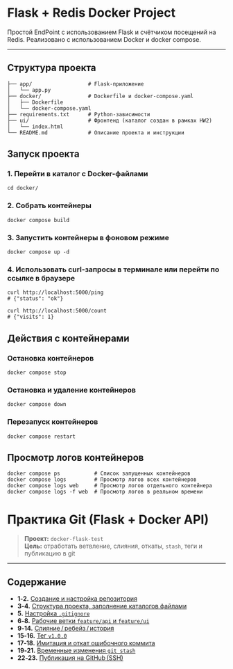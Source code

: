 # Flask + Redis Docker Project

Простой EndPoint с использованием Flask и счётчиком посещений на Redis.
Реализовано с использованием Docker и docker compose.

---

## Структура проекта
```
├── app/                  # Flask-приложение
│   └── app.py
├── docker/               # Dockerfile и docker-compose.yaml
│   ├── Dockerfile
│   └── docker-compose.yaml
├── requirements.txt      # Python-зависимости
├── ui/                   # Фронтенд (каталог создан в рамках HW2)
│   └── index.html
└── README.md             # Описание проекта и инструкции
```
## Запуск проекта

### 1. Перейти в каталог с Docker-файлами

```
cd docker/
```
### 2. Собрать контейнеры
```
docker compose build
```
### 3. Запустить контейнеры в фоновом режиме
```
docker compose up -d
```
### 4. Использовать curl-запросы в терминале или перейти по ссылке в браузере
```
curl http://localhost:5000/ping
# {"status": "ok"}

curl http://localhost:5000/count
# {"visits": 1}
```

## Действия с  контейнерами

### Остановка контейнеров
```
docker compose stop
```
### Остановка и удаление контейнеров
```
docker compose down
```
### Перезапуск контейнеров
```
docker compose restart
```

## Просмотр логов контейнеров
```
docker compose ps           # Список запущенных контейнеров
docker compose logs         # Просмотр логов всех контейнеров
docker compose logs web     # Просмотр логов отдельного контейнера
docker compose logs -f web  # Просмотр логов в реальном времени
```

# Практика Git (Flask + Docker API)

> **Проект:** `docker-flask-test`  
> **Цель:** отработать ветвление, слияния, откаты, `stash`, теги и публикацию в git
---

## Содержание


- **1‑2.** [Создание и настройка репозитория](#создание-и-настройка-репозитория)
- **3‑4.** [Структура проекта, заполнение каталогов файлами](#структура-проекта-заполнение-каталогов-файлами)
- **5.** [Настройка `.gitignore`](#настройка-gitignore)
- **6‑8.** [Рабочие ветки `feature/api` и `feature/ui`](#рабочие-ветки-featureapi-и-featureui)
- **9‑14.** [Слияние / ребейз / история](#слияние-ребейз-история)
- **15‑16.** [Тег `v1.0.0`](#тег-v100)
- **17‑18.** [Имитация и откат ошибочного коммита](#имитация-и-откат-ошибочного-коммита)
- **19‑21.** [Временные изменения `git stash`](#временные-изменения-git-stash)
- **22‑23.** [Публикация на GitHub (SSH)](#публикация-на-github-ssh)

